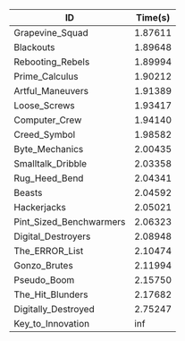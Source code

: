 |ID|Time(s)|
|-|-|
|Grapevine_Squad|1.87611|
|Blackouts|1.89648|
|Rebooting_Rebels|1.89994|
|Prime_Calculus|1.90212|
|Artful_Maneuvers|1.91389|
|Loose_Screws|1.93417|
|Computer_Crew|1.94140|
|Creed_Symbol|1.98582|
|Byte_Mechanics|2.00435|
|Smalltalk_Dribble|2.03358|
|Rug_Heed_Bend|2.04341|
|Beasts|2.04592|
|Hackerjacks|2.05021|
|Pint_Sized_Benchwarmers|2.06323|
|Digital_Destroyers|2.08948|
|The_ERROR_List|2.10474|
|Gonzo_Brutes|2.11994|
|Pseudo_Boom|2.15750|
|The_Hit_Blunders|2.17682|
|Digitally_Destroyed|2.75247|
|Key_to_Innovation|inf|
